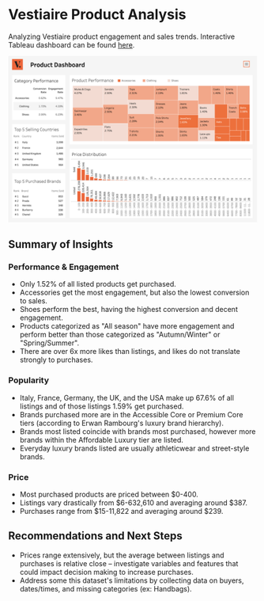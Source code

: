 # Vestiaire Product Analysis

Analyzing Vestiaire product engagement and sales trends. Interactive Tableau dashboard can be found [here](https://public.tableau.com/app/profile/emily.hampton/viz/vestiaire/Dashboard2).

![image](./dashboard.png)

## Summary of Insights

### Performance & Engagement

- Only 1.52% of all listed products get purchased.
- Accessories get the most engagement, but also the lowest conversion to sales.
- Shoes perform the best, having the highest conversion and decent engagement.
- Products categorized as "All season" have more engagement and perform better than those categorized as "Autumn/Winter" or "Spring/Summer".
- There are over 6x more likes than listings, and likes do not translate strongly to purchases.

### Popularity

- Italy, France, Germany, the UK, and the USA make up 67.6% of all listings and of those listings 1.59% get purchased.
- Brands purchased more are in the Accessible Core or Premium Core tiers (according to Erwan Rambourg's luxury brand hierarchy).
- Brands most listed coincide with brands most purchased, however more brands within the Affordable Luxury tier are listed.
- Everyday luxury brands listed are usually athleticwear and street-style brands.


### Price

- Most purchased products are priced between $0-400.
- Listings vary drastically from $6-632,610 and averaging around $387.
- Purchases range from $15-11,822 and averaging around $239.

## Recommendations and Next Steps

- Prices range extensively, but the average between listings and purchases is relative close – investigate variables and features that could impact decision making to increase purchases.
- Address some this dataset's limitations by collecting data on buyers, dates/times, and missing categories (ex: Handbags).
